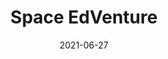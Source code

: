 ---
title: Space EdVenture
date: 2021-06-27
hero: "/images/space-edventure.jpg"
excerpt: Team designed console and game. Keep Ed's spaceship from colliding with asteroids for as long as possible. 
timeToRead: 8
authors:
- Tim Samuelsen

---